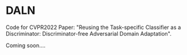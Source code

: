 # DALN
Code for CVPR2022 Paper: "Reusing the Task-specific Classifier as a Discriminator: Discriminator-free Adversarial Domain Adaptation".

Coming soon....
